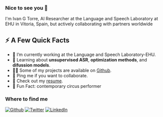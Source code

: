 ### Nice to see you 👋

I'm Ivan G Torre, AI Researcher at the Language and Speech Laboratory at EHU in Vitoria, Spain, but actively collaborating with partners worldwide </p>

<h2>⚡️ A Few Quick Facts</h2>
<ul>
<li>🔭 I’m currently working at the Language and Speech Laboratory-EHU.</li>
<li>🧐 Learning about <strong>unsupervised ASR</strong>, <strong>optimization methods</strong>, and <strong>difussion models</strong>.</li>
<li>👨‍💻 Some of my projects are available on <a href="https://github.com/ivangtorre">Github</a>.</li>
<li>💬 Ping me if you want to collaborate.</li>
<li>📙 Check out my <a href="https://www.ivangtorre.com">resume</a>.</li>
<li>🎉 Fun Fact: contemporary circus performer
</ul>

<h3>Where to find me</h3>
<p><a href="https://github.com/ivangtorre" target="_blank"><img alt="Github" src="https://img.shields.io/badge/GitHub-%2312100E.svg?&style=for-the-badge&logo=Github&logoColor=white" /></a> <a href="https://twitter.com/ivangtorre" target="_blank"><img alt="Twitter" src="https://img.shields.io/badge/twitter-%231DA1F2.svg?&style=for-the-badge&logo=twitter&logoColor=white" /></a> <a href="https://www.linkedin.com/in/ivan-gonzalez-torre-cvitae/" target="_blank"><img alt="LinkedIn" src="https://img.shields.io/badge/linkedin-%230077B5.svg?&style=for-the-badge&logo=linkedin&logoColor=white" /></a> 
</p>





